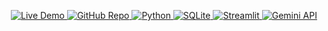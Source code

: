 <p align="center">
  <!-- Live demo -->
  <a href="https://your-live-demo-url.com" target="_blank">
    <img src="https://img.shields.io/badge/Live_Demo-Visit_Now-brightgreen?style=for-the-badge&logo=netlify" alt="Live Demo">
  </a>
  <!-- Repo -->
  <a href="https://github.com/your-username/gemini-sql-assistant" target="_blank">
    <img src="https://img.shields.io/badge/GitHub-Repo-181717?style=for-the-badge&logo=github" alt="GitHub Repo">
  </a>
  <!-- Python -->
  <a href="https://www.python.org/" target="_blank">
    <img src="https://img.shields.io/badge/Python-3.10+-3776AB?style=for-the-badge&logo=python&logoColor=white" alt="Python">
  </a>
  <!-- SQL / SQLite -->
  <a href="https://www.sqlite.org/" target="_blank">
    <img src="https://img.shields.io/badge/SQLite-003B57?style=for-the-badge&logo=sqlite&logoColor=white" alt="SQLite">
  </a>
  <!-- Streamlit -->
  <a href="https://streamlit.io/" target="_blank">
    <img src="https://img.shields.io/badge/Streamlit-App-FF4B4B?style=for-the-badge&logo=streamlit&logoColor=white" alt="Streamlit">
  </a>
  <!-- Gemini -->
  <a href="https://ai.google.dev/gemini-api" target="_blank">
    <img src="https://img.shields.io/badge/Google_Gemini-API-4285F4?style=for-the-badge&logo=google&logoColor=white" alt="Gemini API">
  </a>
</p>
